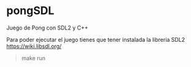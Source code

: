 # pongSDL
Juego de Pong con SDL2 y C++

Para poder ejecutar  el juego tienes que tener instalada la libreria SDL2 https://wiki.libsdl.org/

> make run 
